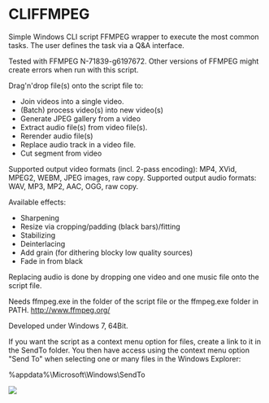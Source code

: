 # CLIFFMPEG

Simple Windows CLI script FFMPEG wrapper to execute the most common tasks. The user defines the task via a Q&amp;A interface.

Tested with FFMPEG N-71839-g6197672. Other versions of FFMPEG might create errors when run with this script.

Drag'n'drop file(s) onto the script file to:
- Join videos into a single video.
- (Batch) process video(s) into new video(s)
- Generate JPEG gallery from a video
- Extract audio file(s) from video file(s).
- Rerender audio file(s)
- Replace audio track in a video file.
- Cut segment from video

Supported output video formats (incl. 2-pass encoding): MP4, XVid, MPEG2, WEBM, JPEG images, raw copy.
Supported output audio formats: WAV, MP3, MP2, AAC, OGG, raw copy.

Available effects:
- Sharpening
- Resize via cropping/padding (black bars)/fitting
- Stabilizing
- Deinterlacing
- Add grain (for dithering blocky low quality sources)
- Fade in from black

Replacing audio is done by dropping one video and one music file onto the script file.

Needs ffmpeg.exe in the folder of the script file or the ffmpeg.exe folder in PATH.
http://www.ffmpeg.org/

Developed under Windows 7, 64Bit.
 
If you want the script as a context menu option for files, create a link to it in the SendTo folder. You then have access using the context menu option "Send To" when selecting one or many files in the Windows Explorer:

%appdata%\Microsoft\Windows\SendTo

<img src="http://i.imgur.com/CAJh9gs.gif">
